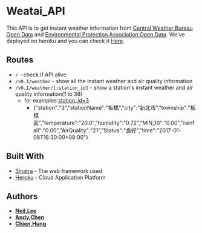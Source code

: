 # Weatai_API
This API is to get instant weather information from [Central Weather Bureau Open Data](http://opendata.cwb.gov.tw/about) and [Environmental Protection Association Open Data](http://opendata.epa.gov.tw/). We've deployed on heroku and you can check it [Here](https://weataiapi.herokuapp.com/).

## Routes

- `/` - check if API alive
- `/v0.1/weather` - show all the instant weather and air quality information 
- `/v0.1/weather/[:station_id]` - show a station's instant weather and air quality information(1 to 38)
  - for examples:[station_id=3](https://weataiapi.herokuapp.com/api/v0.1/weather/3)
    - {"station":"3","stationName":"板橋","city":"新北市","township":"板橋區","temperature":"20.0","humidity":"0.72","MIN_10":"0.00","rainfall":"0.00","AirQuality":"21","Status":"良好","time":"2017-01-08T16:30:00+08:00"}


## Built With

* [Sinatra](https://github.com/sinatra/sinatra) - The web framework used
* [Heroku](https://www.heroku.com/) - Cloud Application Platform


## Authors

* **[Neil,Lee](https://github.com/Neilxx)**
* **[Andy,Chen](https://github.com/youyotsu)**
* **[Chien,Hung](https://github.com/chiachienhung)**
